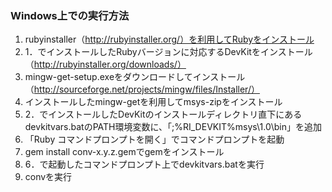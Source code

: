 ### Windows上での実行方法

1. rubyinstaller（http://rubyinstaller.org/）を利用してRubyをインストール
2. 1．でインストールしたRubyバージョンに対応するDevKitをインストール（http://rubyinstaller.org/downloads/）
3. mingw-get-setup.exeをダウンロードしてインストール（http://sourceforge.net/projects/mingw/files/Installer/）
4. インストールしたmingw-getを利用してmsys-zipをインストール
5. 2．でインストールしたDevKitのインストールディレクトリ直下にあるdevkitvars.batのPATH環境変数に、「;%RI_DEVKIT%msys\1.0\bin」を追加
6. 「Ruby コマンドプロンプトを開く」でコマンドプロンプトを起動
7. gem install conv-x.y.z.gemでgemをインストール
8. 6．で起動したコマンドプロンプト上でdevkitvars.batを実行
9. convを実行
